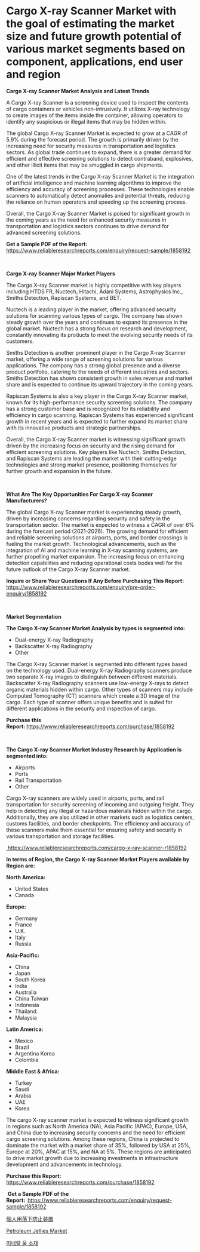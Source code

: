 <p><h1>Cargo X-ray Scanner Market with the goal of estimating the market size and future growth potential of various market segments based on component, applications, end user and region</h1></p><p><strong>Cargo X-ray Scanner Market Analysis and Latest Trends</strong></p>
<p><p>A Cargo X-ray Scanner is a screening device used to inspect the contents of cargo containers or vehicles non-intrusively. It utilizes X-ray technology to create images of the items inside the container, allowing operators to identify any suspicious or illegal items that may be hidden within.</p><p>The global Cargo X-ray Scanner Market is expected to grow at a CAGR of 5.9% during the forecast period. The growth is primarily driven by the increasing need for security measures in transportation and logistics sectors. As global trade continues to expand, there is a greater demand for efficient and effective screening solutions to detect contraband, explosives, and other illicit items that may be smuggled in cargo shipments.</p><p>One of the latest trends in the Cargo X-ray Scanner Market is the integration of artificial intelligence and machine learning algorithms to improve the efficiency and accuracy of screening processes. These technologies enable scanners to automatically detect anomalies and potential threats, reducing the reliance on human operators and speeding up the screening process.</p><p>Overall, the Cargo X-ray Scanner Market is poised for significant growth in the coming years as the need for enhanced security measures in transportation and logistics sectors continues to drive demand for advanced screening solutions.</p></p>
<p><strong>Get a Sample PDF of the Report:&nbsp;</strong> <a href="https://www.reliableresearchreports.com/enquiry/request-sample/1858192">https://www.reliableresearchreports.com/enquiry/request-sample/1858192</a></p>
<p>&nbsp;</p>
<p><strong>Cargo X-ray Scanner Major Market Players</strong></p>
<p><p>The Cargo X-ray Scanner market is highly competitive with key players including HTDS FR, Nuctech, Hitachi, Adani Systems, Astrophysics Inc., Smiths Detection, Rapiscan Systems, and BET. </p><p>Nuctech is a leading player in the market, offering advanced security solutions for scanning various types of cargo. The company has shown steady growth over the years and continues to expand its presence in the global market. Nuctech has a strong focus on research and development, constantly innovating its products to meet the evolving security needs of its customers.</p><p>Smiths Detection is another prominent player in the Cargo X-ray Scanner market, offering a wide range of screening solutions for various applications. The company has a strong global presence and a diverse product portfolio, catering to the needs of different industries and sectors. Smiths Detection has shown consistent growth in sales revenue and market share and is expected to continue its upward trajectory in the coming years.</p><p>Rapiscan Systems is also a key player in the Cargo X-ray Scanner market, known for its high-performance security screening solutions. The company has a strong customer base and is recognized for its reliability and efficiency in cargo scanning. Rapiscan Systems has experienced significant growth in recent years and is expected to further expand its market share with its innovative products and strategic partnerships.</p><p>Overall, the Cargo X-ray Scanner market is witnessing significant growth driven by the increasing focus on security and the rising demand for efficient screening solutions. Key players like Nuctech, Smiths Detection, and Rapiscan Systems are leading the market with their cutting-edge technologies and strong market presence, positioning themselves for further growth and expansion in the future.</p></p>
<p>&nbsp;</p>
<p><strong>What Are The Key Opportunities For Cargo X-ray Scanner Manufacturers?</strong></p>
<p><p>The global Cargo X-ray Scanner market is experiencing steady growth, driven by increasing concerns regarding security and safety in the transportation sector. The market is expected to witness a CAGR of over 6% during the forecast period (2021-2026). The growing demand for efficient and reliable screening solutions at airports, ports, and border crossings is fueling the market growth. Technological advancements, such as the integration of AI and machine learning in X-ray scanning systems, are further propelling market expansion. The increasing focus on enhancing detection capabilities and reducing operational costs bodes well for the future outlook of the Cargo X-ray Scanner market.</p></p>
<p><strong>Inquire or Share Your Questions If Any Before Purchasing This Report:</strong> <a href="https://www.reliableresearchreports.com/enquiry/pre-order-enquiry/1858192">https://www.reliableresearchreports.com/enquiry/pre-order-enquiry/1858192</a></p>
<p>&nbsp;</p>
<p><strong>Market Segmentation</strong></p>
<p><strong>The Cargo X-ray Scanner Market Analysis by types is segmented into:</strong></p>
<p><ul><li>Dual-energy X-ray Radiography</li><li>Backscatter X-ray Radiography</li><li>Other</li></ul></p>
<p><p>The Cargo X-ray Scanner market is segmented into different types based on the technology used. Dual-energy X-ray Radiography scanners produce two separate X-ray images to distinguish between different materials. Backscatter X-ray Radiography scanners use low-energy X-rays to detect organic materials hidden within cargo. Other types of scanners may include Computed Tomography (CT) scanners which create a 3D image of the cargo. Each type of scanner offers unique benefits and is suited for different applications in the security and inspection of cargo.</p></p>
<p><strong>Purchase this Report:&nbsp;</strong><a href="https://www.reliableresearchreports.com/purchase/1858192">https://www.reliableresearchreports.com/purchase/1858192</a></p>
<p>&nbsp;</p>
<p><strong>The Cargo X-ray Scanner Market Industry Research by Application is segmented into:</strong></p>
<p><ul><li>Airports</li><li>Ports</li><li>Rail Transportation</li><li>Other</li></ul></p>
<p><p>Cargo X-ray scanners are widely used in airports, ports, and rail transportation for security screening of incoming and outgoing freight. They help in detecting any illegal or hazardous materials hidden within the cargo. Additionally, they are also utilized in other markets such as logistics centers, customs facilities, and border checkpoints. The efficiency and accuracy of these scanners make them essential for ensuring safety and security in various transportation and storage facilities.</p></p>
<p><a href="https://www.reliableresearchreports.com/cargo-x-ray-scanner-r1858192">&nbsp;https://www.reliableresearchreports.com/cargo-x-ray-scanner-r1858192</a></p>
<p><strong>In terms of Region, the Cargo X-ray Scanner Market Players available by Region are:</strong></p>
<p>
    <p> <strong> North America: </strong>
        <ul>
            <li>United States</li>
            <li>Canada</li>
        </ul>
        </p> 
    <p> <strong> Europe: </strong>
        <ul>
            <li>Germany</li>
            <li>France</li>
            <li>U.K.</li>
            <li>Italy</li>
            <li>Russia</li>
        </ul>
        </p> 
    <p> <strong> Asia-Pacific: </strong>
        <ul>
            <li>China</li>
            <li>Japan</li>
            <li>South Korea</li>
            <li>India</li>
            <li>Australia</li>
            <li>China Taiwan</li>
            <li>Indonesia</li>
            <li>Thailand</li>
            <li>Malaysia</li>
        </ul>
        </p> 
    <p> <strong> Latin America: </strong>
        <ul>
            <li>Mexico</li>
            <li>Brazil</li>
            <li>Argentina Korea</li>
            <li>Colombia</li>
        </ul>
        </p> 
    <p> <strong> Middle East & Africa: </strong>
        <ul>
            <li>Turkey</li>
            <li>Saudi</li>
            <li>Arabia</li>
            <li>UAE</li>
            <li>Korea</li>
        </ul>
    </p>
    </p>
<p><p>The cargo X-ray scanner market is expected to witness significant growth in regions such as North America (NA), Asia Pacific (APAC), Europe, USA, and China due to increasing security concerns and the need for efficient cargo screening solutions. Among these regions, China is projected to dominate the market with a market share of 35%, followed by USA at 25%, Europe at 20%, APAC at 15%, and NA at 5%. These regions are anticipated to drive market growth due to increasing investments in infrastructure development and advancements in technology.</p></p>
<p><strong>Purchase this Report: </strong><a href="https://www.reliableresearchreports.com/purchase/1858192">https://www.reliableresearchreports.com/purchase/1858192</a></p>
<p>&nbsp;<strong>Get a Sample PDF of the Report:&nbsp;&nbsp;</strong><a href="https://www.reliableresearchreports.com/enquiry/request-sample/1858192">https://www.reliableresearchreports.com/enquiry/request-sample/1858192</a></p>
<p><strong></strong></p>
<p><p><a href="https://github.com/charm854/Market-Research-Report-List-1/blob/main/651830442928.md">個人用落下防止装置</a></p><p><a href="https://gamy-alyssum-396.notion.site/Petroleum-Jellies-Market-Trends-Forecast-and-Competitive-Analysis-to-2031-fb34b84291db4667973a9123524ebde9">Petroleum Jellies Market</a></p><p><a href="https://medium.com/@jewelmohr02/%EA%B4%91%EB%AC%BC-%EC%9A%B8-%EC%86%8C%EC%9E%AC-%EC%8B%9C%EC%9E%A5-%EA%B7%9C%EB%AA%A8-cagr-%ED%8A%B8%EB%A0%8C%EB%93%9C-2024-2030-f538742377c4">미네랄 울 소재</a></p></p>